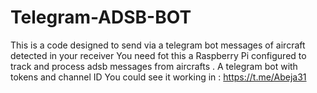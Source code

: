 # Telegram-ADSB-BOT
This is a code designed to send via a telegram bot messages of aircraft detected in your receiver
You need fot this a Raspberry Pi configured to track and process adsb messages from aircrafts . A telegram bot with tokens and channel ID
You could see it working in : https://t.me/Abeja31

